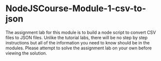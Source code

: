 # NodeJSCourse-Module-1-csv-to-json
The assignment lab for this module is to build a node script to convert CSV files to JSON files. Unlike the tutorial labs, there will be no step by step instructions but all of the information you need to know should be in the modules. Please attempt to solve the assignment lab on your own before viewing the solution.
